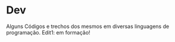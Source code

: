 # Dev

Alguns Códigos e trechos dos mesmos em diversas linguagens de programação. 
Edit1: em formação!
